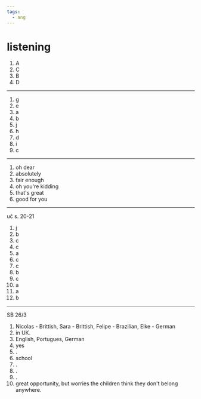 ```yaml
---
tags:
  - ang
---
```

# listening
1. A 
2. C
3. B
4. D
---
1. g
2. e
3. a
4. b
5. j
6. h
7. d
8. i
9. c

---

1. oh dear
2. absolutely
3. fair enough
4. oh you're kidding
5. that's great
6. good for you

---
uč s. 20-21
1. j
2. b
3. c
4. c
5. a
6. c
7. c
8. b
9. c
10. a
11. a
12. b
---
SB 26/3
1. Nicolas - Brittish, Sara - Brittish, Felipe - Brazilian, Elke - German
2. in UK.
3. English, Portugues, German
4. yes
5. .
6. school
7. .
8. .
9. .
10. great opportunity, but worries the children think they don't belong anywhere.